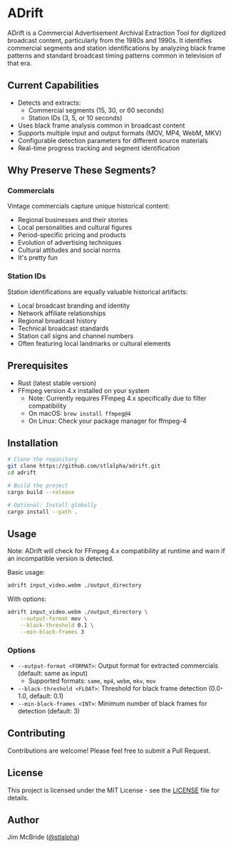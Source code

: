 # ADrift

ADrift is a Commercial Advertisement Archival Extraction Tool for digitized broadcast content, particularly from the 1980s and 1990s. It identifies commercial segments and station identifications by analyzing black frame patterns and standard broadcast timing patterns common in television of that era.

## Current Capabilities

- Detects and extracts:
  - Commercial segments (15, 30, or 60 seconds)
  - Station IDs (3, 5, or 10 seconds)
- Uses black frame analysis common in broadcast content
- Supports multiple input and output formats (MOV, MP4, WebM, MKV)
- Configurable detection parameters for different source materials
- Real-time progress tracking and segment identification

## Why Preserve These Segments?

### Commercials
Vintage commercials capture unique historical content:
- Regional businesses and their stories
- Local personalities and cultural figures
- Period-specific pricing and products
- Evolution of advertising techniques
- Cultural attitudes and social norms
- It's pretty fun

### Station IDs
Station identifications are equally valuable historical artifacts:
- Local broadcast branding and identity
- Network affiliate relationships
- Regional broadcast history
- Technical broadcast standards
- Station call signs and channel numbers
- Often featuring local landmarks or cultural elements

## Prerequisites

- Rust (latest stable version)
- FFmpeg version 4.x installed on your system
  - Note: Currently requires FFmpeg 4.x specifically due to filter compatibility
  - On macOS: `brew install ffmpeg@4`
  - On Linux: Check your package manager for ffmpeg-4

## Installation

```bash
# Clone the repository
git clone https://github.com/stlalpha/adrift.git
cd adrift

# Build the project
cargo build --release

# Optional: Install globally
cargo install --path .
```

## Usage

Note: ADrift will check for FFmpeg 4.x compatibility at runtime and warn if an incompatible version is detected.

Basic usage:
```bash
adrift input_video.webm ./output_directory
```

With options:
```bash
adrift input_video.webm ./output_directory \
    --output-format mov \
    --black-threshold 0.1 \
    --min-black-frames 3
```

### Options

- `--output-format <FORMAT>`: Output format for extracted commercials (default: same as input)
  - Supported formats: `same`, `mp4`, `webm`, `mkv`, `mov`
- `--black-threshold <FLOAT>`: Threshold for black frame detection (0.0-1.0, default: 0.1)
- `--min-black-frames <INT>`: Minimum number of black frames for detection (default: 3)

## Contributing

Contributions are welcome! Please feel free to submit a Pull Request.

## License

This project is licensed under the MIT License - see the [LICENSE](LICENSE) file for details.

## Author

Jim McBride ([@stlalpha](https://github.com/stlalpha))

